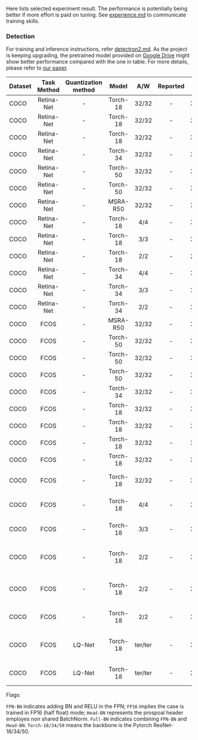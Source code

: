 
Here lists selected experiment result. The performance is potentially being better if more effort is paid on tuning. See [experience.md](experience.md) to communicate training skills.

### Detection

For training and inference instructions, refer [detectron2.md](./detectron2.md). 
As the project is keeping upgrading, the pretrained model provided on [Google Drive](./detectron2.md#Pretrained-model) might show better performance compared with the one in table.
For more details, please refer to [our paper](https://arxiv.org/abs/2007.06919).

Dataset | Task Method | Quantization method | Model | A/W | Reported | AP  | Flags 
--- |:---:|:---:|:---:|:---:|:---:|:---:|:---:
COCO | Retina-Net | - | Torch-18 | 32/32 | - | 31.5 | 1x
COCO | Retina-Net | - | Torch-18 | 32/32 | - | 32.8 | 1x, FPN-BN,Head-GN
COCO | Retina-Net | - | Torch-18 | 32/32 | - | 33.0 | 1x, FPN-BN,Head-BN
COCO | Retina-Net | - | Torch-34 | 32/32 | - | 35.2 | 1x
COCO | Retina-Net | - | Torch-50 | 32/32 | - | 36.6 | 1x
COCO | Retina-Net | - | Torch-50 | 32/32 | - | 37.8 | 1x, FPN-BN,Head-BN
COCO | Retina-Net | - | MSRA-R50 | 32/32 | - | 36.4 | 1x
COCO | Retina-Net | - | Torch-18 | 4/4 | - | 34.0 | 1x,Full-BN, Quantize-All
COCO | Retina-Net | - | Torch-18 | 3/3 | - | 32.8 | 1x,Full-BN, Quantize-All
COCO | Retina-Net | - | Torch-18 | 2/2 | - | 29.6 | 1x,Full-BN, Quantize-All
COCO | Retina-Net | - | Torch-34 | 4/4 | - | 37.0 | 1x,Full-BN, Quantize-All
COCO | Retina-Net | - | Torch-34 | 3/3 | - | 35.9 | 1x,Full-BN, Quantize-All
COCO | Retina-Net | - | Torch-34 | 2/2 | - | 33.1 | 1x,Full-BN, Quantize-All
COCO | FCOS | - | MSRA-R50 | 32/32 | - | 38.6 | 1x
COCO | FCOS | - | Torch-50 | 32/32 | - | 38.4 | 1x
COCO | FCOS | - | Torch-50 | 32/32 | - | 38.5 | 1x,FPN-BN
COCO | FCOS | - | Torch-50 | 32/32 | - | 38.9 | 1x,FPN-BN,Head-BN
COCO | FCOS | - | Torch-34 | 32/32 | - | 37.3 | 1x
COCO | FCOS | - | Torch-18 | 32/32 | - | 32.2 | 1x
COCO | FCOS | - | Torch-18 | 32/32 | - | 33.4 | 1x,FPN-BN
COCO | FCOS | - | Torch-18 | 32/32 | - | 33.9 | 1x,FPN-BN, FP16
COCO | FCOS | - | Torch-18 | 32/32 | - | 33.9 | 1x,FPN-BN,Head-BN
COCO | FCOS | - | Torch-18 | 32/32 | - | 34.3 | 1x,FPN-SyncBN,Head-SyncBN
COCO | FCOS | - | Torch-18 | 4/4 | - | 35.2 | 1x,FPN-BN, Quantize-All, double-init
COCO | FCOS | - | Torch-18 | 3/3 | - | 34.1 | 1x,FPN-BN, Quantize-All, double-init
COCO | FCOS | - | Torch-18 | 2/2 | - | 33.4 | 1x,FPN-BN, Quantize-Backbone, double-init
COCO | FCOS | - | Torch-18 | 2/2 | - | 32.0 | 1x,FPN-BN, Quantize-All, singe-pass-init
COCO | FCOS | - | Torch-18 | 2/2 | - | 30.3 | 1x,FPN-BN, Quantize-All, double-init
COCO | FCOS | LQ-Net | Torch-18 | ter/ter | - | 32.6 | 1x,FPN-BN, Quantize-Backbone, double-init
COCO | FCOS | LQ-Net | Torch-18 | ter/ter | - | 26.2 | 1x,FPN-BN, Quantize-All, double-init

Flags:

`FPN-BN` indicates adding BN and RELU in the FPN; `FP16` implies the case is trained in FP16 (half float) mode; `Head-BN` represents the prospoal header employes non shared BatchNorm. `Full-BN` indicates combining `FPN-BN` and `Head-BN`. `Torch-18/34/50` means the backbone is the Pytorch ResNet-18/34/50.


